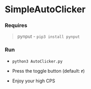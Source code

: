 # SimpleAutoClicker

### Requires 
> pynput - `pip3 install pynput` 

### Run
- `python3 AutoClicker.py`
 
- Press the toggle button (default: **r**)
 
- Enjoy your high CPS
